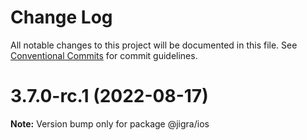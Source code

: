 # Change Log

All notable changes to this project will be documented in this file.
See [Conventional Commits](https://conventionalcommits.org) for commit guidelines.

# 3.7.0-rc.1 (2022-08-17)

**Note:** Version bump only for package @jigra/ios
